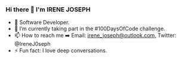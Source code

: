 ### Hi there 👋 I'm IRENE JOSEPH

- :briefcase: Software Developer.
- 🌱 I’m currently taking part in the #100DaysOfCode challenge.
- 📫 How to reach me :arrow_right: Email: irene_joseph@outlook.com, Twitter: @IreneJ0seph
- ⚡ Fun fact: I love deep conversations.

